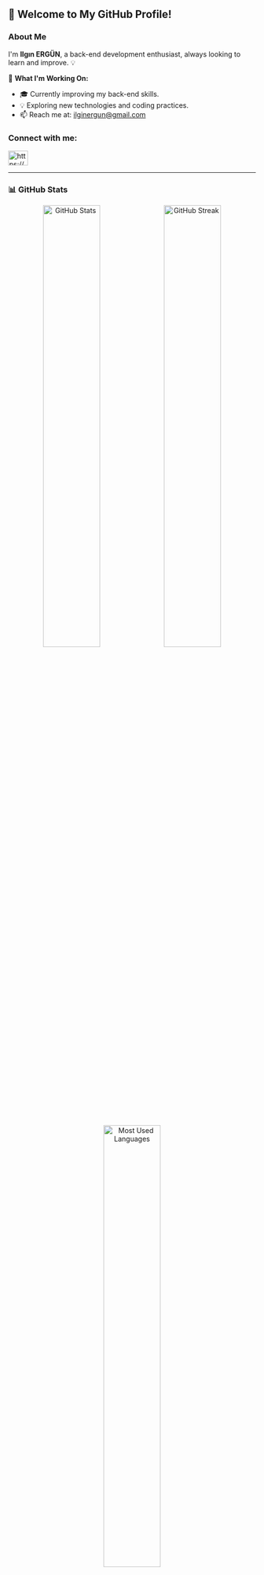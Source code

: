 ## 👋 Welcome to My GitHub Profile!

### About Me
I'm **Ilgın ERGÜN**, a back-end development enthusiast, always looking to learn and improve. 💡

📌 **What I'm Working On:**
- 🎓 Currently improving my back-end skills.
- 💡 Exploring new technologies and coding practices.
- 📫 Reach me at: ilginergun@gmail.com
  
<h3 align="left">Connect with me:</h3>
<p align="left">
<a href="https://www.linkedin.com/feed/(https://www.linkedin.com/in/ilginergun/)" target="blank"><img align="center" src="https://raw.githubusercontent.com/rahuldkjain/github-profile-readme-generator/master/src/images/icons/Social/linked-in-alt.svg" alt="https://www.linkedin.com/in/baran-semih-g%c3%bczel-81925a255/" height="30" width="40" /></a>



</p>

---

### 📊 GitHub Stats
<div align="center">
  <img src="https://github-readme-stats.vercel.app/api?username=ilgiin&show_icons=true&theme=radical" alt="GitHub Stats" width="48%"/>
  <img src="https://github-readme-streak-stats.herokuapp.com/?user=ilgiin&theme=radical" alt="GitHub Streak" width="48%"/>
  <img src="https://github-readme-stats.vercel.app/api/top-langs/?username=ilgiin&layout=compact&theme=radical" alt="Most Used Languages" width="48%"/>
</div>
</div>

---

✨ _Always eager to learn, grow, and collaborate!_

